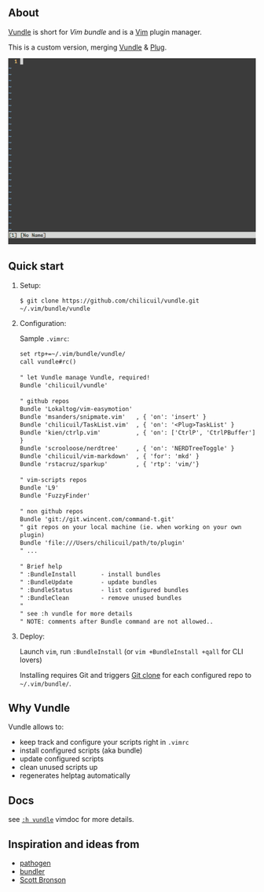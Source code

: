 ## About

[Vundle](https://github.com/chilicuil/vundle) is short for _Vim bundle_ and is a [Vim](http://vim.org) plugin manager.

This is a custom version, merging [Vundle](https://github.com/chilicuil/vundle) & [Plug](https://github.com/junegunn/vim-plug).

<p align="center">
<img src="https://raw.githubusercontent.com/junegunn/i/master/vim-plug/installer.gif" alt="vundle-installer"/>
</p>

## Quick start

1. Setup:

     ```
     $ git clone https://github.com/chilicuil/vundle.git ~/.vim/bundle/vundle
     ```

2. Configuration:

     Sample `.vimrc`:

     ```vim
     set rtp+=~/.vim/bundle/vundle/
     call vundle#rc()

     " let Vundle manage Vundle, required!
     Bundle 'chilicuil/vundle'

     " github repos
     Bundle 'Lokaltog/vim-easymotion'
     Bundle 'msanders/snipmate.vim'   , { 'on': 'insert' }
     Bundle 'chilicuil/TaskList.vim'  , { 'on': '<Plug>TaskList' }
     Bundle 'kien/ctrlp.vim'          , { 'on': ['CtrlP', 'CtrlPBuffer'] }
     Bundle 'scrooloose/nerdtree'     , { 'on': 'NERDTreeToggle' }
     Bundle 'chilicuil/vim-markdown'  , { 'for': 'mkd' }
     Bundle 'rstacruz/sparkup'        , { 'rtp': 'vim/'}

     " vim-scripts repos
     Bundle 'L9'
     Bundle 'FuzzyFinder'

     " non github repos
     Bundle 'git://git.wincent.com/command-t.git'
     " git repos on your local machine (ie. when working on your own plugin)
     Bundle 'file:///Users/chilicuil/path/to/plugin'
     " ...

     " Brief help
     " :BundleInstall       - install bundles
     " :BundleUpdate        - update bundles
     " :BundleStatus        - list configured bundles
     " :BundleClean         - remove unused bundles
     "
     " see :h vundle for more details
     " NOTE: comments after Bundle command are not allowed..

     ```

3. Deploy:

     Launch `vim`, run `:BundleInstall`
     (or `vim +BundleInstall +qall` for CLI lovers)

     Installing requires Git and triggers [Git clone](http://gitref.org/creating/#clone) for each configured repo to `~/.vim/bundle/`.

## Why Vundle

Vundle allows to:

- keep track and configure your scripts right in `.vimrc`
- install configured scripts (aka bundle)
- update configured scripts
- clean unused scripts up
- regenerates helptag automatically

## Docs

see [`:h vundle`](vundle/blob/master/doc/vundle.txt#L1) vimdoc for more details.

## Inspiration and ideas from

* [pathogen](https://github.com/tpope/vim-pathogen)
* [bundler](http://bundler.io/)
* [Scott Bronson](http://github.com/bronson)
